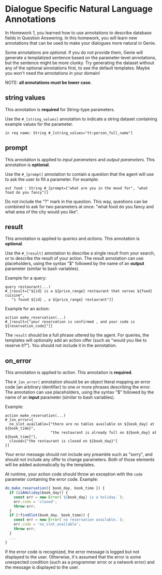 # Dialogue Specific Natural Language Annotations

In Homework 1, you learned how to use annotations to describe database fields in Question Answering.
In this homework, you will learn new annotations that can be used to make your dialogues more natural in Genie.

Some annotations are _optional_. If you do not provide them, Genie will generate a templatized sentence
based on the parameter-level annotations, but the sentence might be more clunky. Try generating the dataset without
any of the optional annotations first, to see the default templates. Maybe you won't need the annotations in your domain!

NOTE: **all annotations must be lower case**.

## string values

This annotation is **required** for String-type parameters. 

Use the `#_[string_values]` annotation to indicate a string dataset containing example values for the parameter. 

```
in req name: String #_[string_values="tt:person_full_name"] 
```

## prompt

This annotation is applied to _input parameters_ and _output parameters_. This annotation is **optional**.

Use the `#_[prompt]` annotation to contain a question that the agent will use to ask the user to fill a
parameter. For example:

```
out food : String #_[prompt=["what are you in the mood for", "what food do you fancy"]]
```

Do not include the "?" mark in the question. This way, questions can be combined to ask for two parameters
at once: "what food do you fancy and what area of the city would you like".

## result

This annotation is applied to _queries_ and _actions_. This annotation is **optional**.

Use the `#_[result]` annotation to describe a single result from your search, or to describe the result of
your action. The result annotation can use placeholders, using the syntax "$" followed by the name of an **output**
parameter (similar to bash variables).

Example for a query:
```
query restaurant(...)
#_[result=["${id} is a ${price_range} restaurant that serves ${food} cuisine",
   "i found ${id} , a ${price_range} restaurant"]]
```

Example for an action:
```
action make_reservation(...)
#_[result=["your reservation is confirmed , and your code is ${reservation_code}"]]
```

The `result` should be a full phrase uttered by the agent. For queries, the templates will optionally add
an action offer (such as "would you like to reserve it?"). You should not include it in the annotation.

## on_error

This annotation is applied to _action_. This annotation is **required**.

The `#_[on_error]` annotation should be an object literal mapping an error code (an arbitrary identifier) to one or
more phrases describing the error. The annotation can use placeholders, using the syntax "$" followed by the name of
an **input** parameter (similar to bash variables).

Example:

```
action make_reservation(...)
#_[on_error={
  no_slot_available=["there are no tables available on ${book_day} at ${book_time}",
                     "the restaurant is already full on ${book_day} at ${book_time}"],
  closed=["the restaurant is closed on ${book_day}"]
}]
```

Your error message should not include any preamble such as "sorry", and should not include any offer to change
parameters. Both of those elements will be added automatically by the templates.

At runtime, your action code should throw an exception with the `code` parameter containing the error code.
Example:

```javascript
do_make_reservation({ book_day, book_time }) {
  if (isAHoliday(book_day)) {
    const err = new Error(`${book_day} is a holiday.`);
    err.code = 'closed';
    throw err;
  }
  if (!findSlot(book_day, book_time)) {
    const err = new Error(`no reservation available.`);
    err.code = 'no_slot_available';
    throw err;
  }
  ...
}
```

If the error code is recognized, the error message is logged but not displayed to the user. Otherwise, it's
assumed that the error is some unexpected condition (such as a programmer error or a network error) and the message
is displayed to the user.

